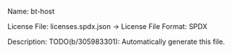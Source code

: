 Name: bt-host

License File: licenses.spdx.json
 -> License File Format: SPDX

Description:
TODO(b/305983301): Automatically generate this file.
